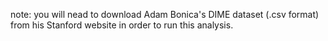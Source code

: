 note: you will nead to download Adam Bonica's DIME dataset (.csv format) from his Stanford website in order to run this analysis.
